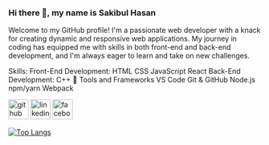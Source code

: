 ### Hi there 👋, my name is Sakibul Hasan
Welcome to my GitHub profile! I'm a passionate web developer with a knack for creating dynamic and responsive web applications. My journey in coding has equipped me with skills in both front-end and back-end development, and I'm always eager to learn and take on new challenges.

Skills:  Front-End Development:  HTML CSS JavaScript React Back-End Development:  C++ 🔧 Tools and Frameworks VS Code Git & GitHub Node.js npm/yarn Webpack

[<img src='https://cdn.jsdelivr.net/npm/simple-icons@3.0.1/icons/github.svg' alt='github' height='40'>](https://github.com/Sakib928)  [<img src='https://cdn.jsdelivr.net/npm/simple-icons@3.0.1/icons/linkedin.svg' alt='linkedin' height='40'>](https://www.linkedin.com/in/in/sakib928//)  [<img src='https://cdn.jsdelivr.net/npm/simple-icons@3.0.1/icons/facebook.svg' alt='facebook' height='40'>](https://www.facebook.com/profile.php?id=100015372973302)  

[![Top Langs](https://github-readme-stats.vercel.app/api/top-langs/?username=Sakib928)](https://github.com/anuraghazra/github-readme-stats)

